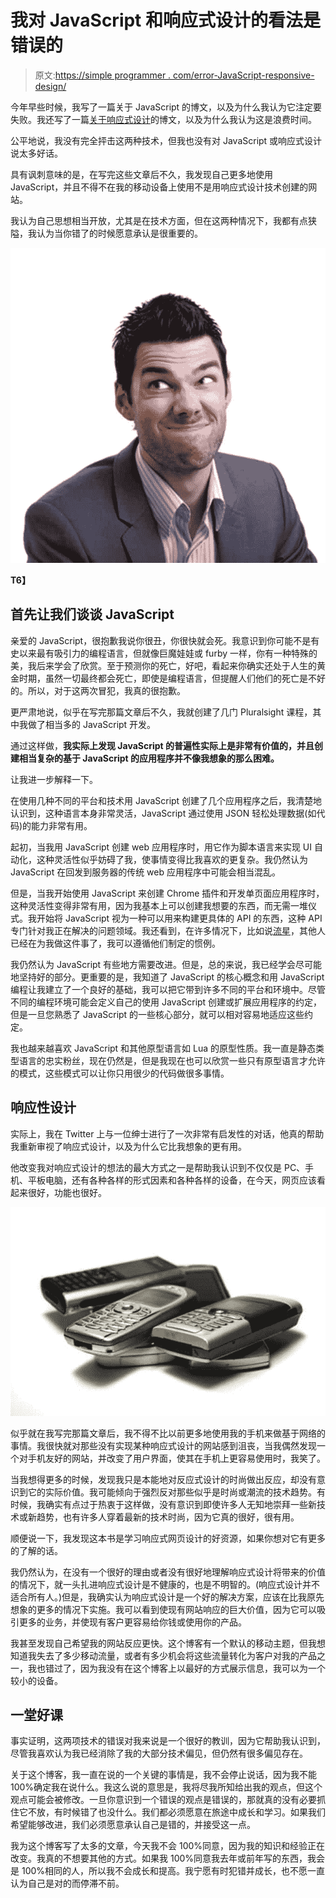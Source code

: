 # 我对 JavaScript 和响应式设计的看法是错误的

> 原文:[https://simple programmer . com/error-JavaScript-responsive-design/](https://simpleprogrammer.com/wrong-javascript-responsive-design/)

今年早些时候，我写了一篇关于 JavaScript 的博文，以及为什么我认为它注定要失败。我还写了一篇[关于响应式设计](https://simpleprogrammer.com/2013/09/03/responsive-design-waste-time/)的博文，以及为什么我认为这是浪费时间。

公平地说，我没有完全抨击这两种技术，但我也没有对 JavaScript 或响应式设计说太多好话。

具有讽刺意味的是，在写完这些文章后不久，我发现自己更多地使用 JavaScript，并且不得不在我的移动设备上使用不是用响应式设计技术创建的网站。

我认为自己思想相当开放，尤其是在技术方面，但在这两种情况下，我都有点狭隘，我认为当你错了的时候愿意承认是很重要的。

**[](https://simpleprogrammer.com/wp-content/uploads/2013/11/Fotolia_32796723_XS.jpg)**

**![Man made a mistake](img/9e9d5ae753c3fb649a6b979cb4ddc06b.png "Man made a mistake")**

**T6】**

## 首先让我们谈谈 JavaScript

亲爱的 JavaScript，很抱歉我说你很丑，你很快就会死。我意识到你可能不是有史以来最有吸引力的编程语言，但就像巨魔娃娃或 furby 一样，你有一种特殊的美，我后来学会了欣赏。至于预测你的死亡，好吧，看起来你确实还处于人生的黄金时期，虽然一切最终都会死亡，即使是编程语言，但提醒人们他们的死亡是不好的。所以，对于这两次冒犯，我真的很抱歉。

更严肃地说，似乎在写完那篇文章后不久，我就创建了几门 Pluralsight 课程，其中我做了相当多的 JavaScript 开发。

通过这样做，**我实际上发现 JavaScript 的普遍性实际上是非常有价值的，并且创建相当复杂的基于 JavaScript 的应用程序并不像我想象的那么困难。** 

让我进一步解释一下。

在使用几种不同的平台和技术用 JavaScript 创建了几个应用程序之后，我清楚地认识到，这种语言本身非常灵活，JavaScript 通过使用 JSON 轻松处理数据(如代码)的能力非常有用。

起初，当我用 JavaScript 创建 web 应用程序时，用它作为脚本语言来实现 UI 自动化，这种灵活性似乎妨碍了我，使事情变得比我喜欢的更复杂。我仍然认为 JavaScript 在回发到服务器的传统 web 应用程序中可能会相当混乱。

但是，当我开始使用 JavaScript 来创建 Chrome 插件和开发单页面应用程序时，这种灵活性变得非常有用，因为我基本上可以创建我想要的东西，而无需一堆仪式。我开始将 JavaScript 视为一种可以用来构建更具体的 API 的东西，这种 API 专门针对我正在解决的问题领域。我还看到，在许多情况下，比如说[流星](http://www.meteor.com/)，其他人已经在为我做这件事了，我可以遵循他们制定的惯例。

我仍然认为 JavaScript 有些地方需要改进。但是，总的来说，我已经学会尽可能地坚持好的部分。更重要的是，我知道了 JavaScript 的核心概念和用 JavaScript 编程让我建立了一个良好的基础，我可以把它带到许多不同的平台和环境中。尽管不同的编程环境可能会定义自己的使用 JavaScript 创建或扩展应用程序的约定，但是一旦您熟悉了 JavaScript 的一些核心部分，就可以相对容易地适应这些约定。

我也越来越喜欢 JavaScript 和其他原型语言如 Lua 的原型性质。我一直是静态类型语言的忠实粉丝，现在仍然是，但是我现在也可以欣赏一些只有原型语言才允许的模式，这些模式可以让你只用很少的代码做很多事情。

## 响应性设计

实际上，我在 Twitter 上与一位绅士进行了一次非常有启发性的对话，他真的帮助我重新审视了响应式设计，以及为什么它比我想象的更有用。

他改变我对响应式设计的想法的最大方式之一是帮助我认识到不仅仅是 PC、手机、平板电脑，还有各种各样的形式因素和各种各样的设备，在今天，网页应该看起来很好，功能也很好。



![Stacked old faulty mobile phones](img/e3d344632f2d64ed4af8256869267f7f.png "Stacked old faulty mobile phones")



似乎就在我写完那篇文章后，我不得不比以前更多地使用我的手机来做基于网络的事情。我很快就对那些没有实现某种响应式设计的网站感到沮丧，当我偶然发现一个对手机友好的网站，并改变了用户界面，使其在手机上更容易使用时，我笑了。

当我想得更多的时候，发现我只是本能地对反应式设计的时尚做出反应，却没有意识到它的实际价值。我可能倾向于强烈反对那些似乎是时尚或潮流的技术趋势。有时候，我确实有点过于热衷于这样做，没有意识到即使许多人无知地崇拜一些新技术或新趋势，也有许多人穿着最新的技术时尚，因为它真的很好，很有用。

顺便说一下，我发现这本书是学习响应式网页设计的好资源，如果你想对它有更多的了解的话。

我仍然认为，在没有一个很好的理由或者没有很好地理解响应式设计将带来的价值的情况下，就一头扎进响应式设计是不健康的，也是不明智的。(响应式设计并不适合所有人。)但是，我确实认为响应式设计是一个好的解决方案，应该在比我原先想象的更多的情况下实施。我可以看到使现有网站响应的巨大价值，因为它可以吸引更多的业务，并使现有客户更容易给你钱或使用你的产品。

我甚至发现自己希望我的网站反应更快。这个博客有一个默认的移动主题，但我想知道我失去了多少移动流量，或者有多少机会将这些流量转化为客户对我的产品之一，我也错过了，因为我没有在这个博客上以最好的方式展示信息，我可以为一个较小的设备。

## 一堂好课

事实证明，这两项技术的错误对我来说是一个很好的教训，因为它帮助我认识到，尽管我喜欢认为我已经消除了我的大部分技术偏见，但仍然有很多偏见存在。

关于这个博客，我一直在说的一个关键的事情是，我不会停止说话，因为我不能 100%确定我在说什么。我这么说的意思是，我将尽我所知给出我的观点，但这个观点可能会被修改。一旦你意识到一个错误的观点是错误的，那就真的没有必要抓住它不放，有时候错了也没什么。我们都必须愿意在旅途中成长和学习。如果我们希望能够改进，我们必须愿意承认自己是错的，并接受这一点。

我为这个博客写了太多的文章，今天我不会 100%同意，因为我的知识和经验正在改变。我真的不想要其他的方式。如果我 100%同意我去年或前年写的东西，我会是 100%相同的人，所以我不会成长和提高。我宁愿有时犯错并成长，也不愿一直认为自己是对的而停滞不前。